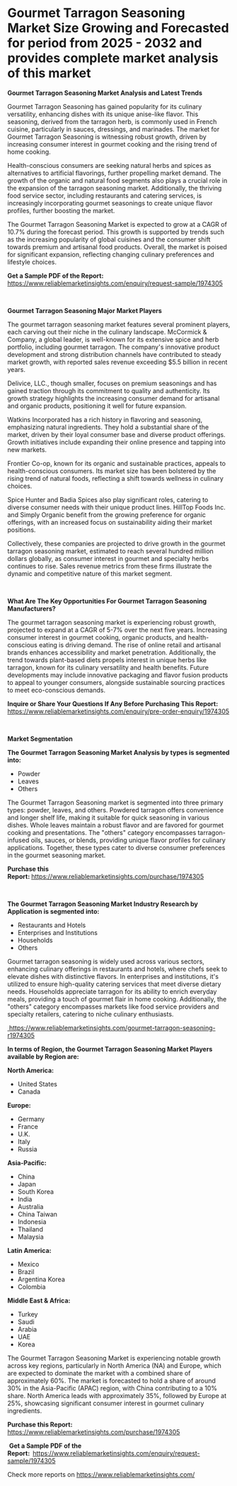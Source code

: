 <p><h1>Gourmet Tarragon Seasoning Market Size Growing and Forecasted for period from 2025 - 2032 and provides complete market analysis of this market</h1></p><p><strong>Gourmet Tarragon Seasoning Market Analysis and Latest Trends</strong></p>
<p><p>Gourmet Tarragon Seasoning has gained popularity for its culinary versatility, enhancing dishes with its unique anise-like flavor. This seasoning, derived from the tarragon herb, is commonly used in French cuisine, particularly in sauces, dressings, and marinades. The market for Gourmet Tarragon Seasoning is witnessing robust growth, driven by increasing consumer interest in gourmet cooking and the rising trend of home cooking.</p><p>Health-conscious consumers are seeking natural herbs and spices as alternatives to artificial flavorings, further propelling market demand. The growth of the organic and natural food segments also plays a crucial role in the expansion of the tarragon seasoning market. Additionally, the thriving food service sector, including restaurants and catering services, is increasingly incorporating gourmet seasonings to create unique flavor profiles, further boosting the market.</p><p>The Gourmet Tarragon Seasoning Market is expected to grow at a CAGR of 10.7% during the forecast period. This growth is supported by trends such as the increasing popularity of global cuisines and the consumer shift towards premium and artisanal food products. Overall, the market is poised for significant expansion, reflecting changing culinary preferences and lifestyle choices.</p></p>
<p><strong>Get a Sample PDF of the Report:&nbsp;</strong> <a href="https://www.reliablemarketinsights.com/enquiry/request-sample/1974305?utm_campaign=2315&utm_medium=2&utm_source=Github&utm_content=ia&utm_term=15022025&utm_id=gourmet-tarragon-seasoning">https://www.reliablemarketinsights.com/enquiry/request-sample/1974305</a></p>
<p>&nbsp;</p>
<p><strong>Gourmet Tarragon Seasoning Major Market Players</strong></p>
<p><p>The gourmet tarragon seasoning market features several prominent players, each carving out their niche in the culinary landscape. McCormick & Company, a global leader, is well-known for its extensive spice and herb portfolio, including gourmet tarragon. The company's innovative product development and strong distribution channels have contributed to steady market growth, with reported sales revenue exceeding $5.5 billion in recent years.</p><p>Delivice, LLC., though smaller, focuses on premium seasonings and has gained traction through its commitment to quality and authenticity. Its growth strategy highlights the increasing consumer demand for artisanal and organic products, positioning it well for future expansion.</p><p>Watkins Incorporated has a rich history in flavoring and seasoning, emphasizing natural ingredients. They hold a substantial share of the market, driven by their loyal consumer base and diverse product offerings. Growth initiatives include expanding their online presence and tapping into new markets.</p><p>Frontier Co-op, known for its organic and sustainable practices, appeals to health-conscious consumers. Its market size has been bolstered by the rising trend of natural foods, reflecting a shift towards wellness in culinary choices.</p><p>Spice Hunter and Badia Spices also play significant roles, catering to diverse consumer needs with their unique product lines. HillTop Foods Inc. and Simply Organic benefit from the growing preference for organic offerings, with an increased focus on sustainability aiding their market positions.</p><p>Collectively, these companies are projected to drive growth in the gourmet tarragon seasoning market, estimated to reach several hundred million dollars globally, as consumer interest in gourmet and specialty herbs continues to rise. Sales revenue metrics from these firms illustrate the dynamic and competitive nature of this market segment.</p></p>
<p>&nbsp;</p>
<p><strong>What Are The Key Opportunities For Gourmet Tarragon Seasoning Manufacturers?</strong></p>
<p><p>The gourmet tarragon seasoning market is experiencing robust growth, projected to expand at a CAGR of 5-7% over the next five years. Increasing consumer interest in gourmet cooking, organic products, and health-conscious eating is driving demand. The rise of online retail and artisanal brands enhances accessibility and market penetration. Additionally, the trend towards plant-based diets propels interest in unique herbs like tarragon, known for its culinary versatility and health benefits. Future developments may include innovative packaging and flavor fusion products to appeal to younger consumers, alongside sustainable sourcing practices to meet eco-conscious demands.</p></p>
<p><strong>Inquire or Share Your Questions If Any Before Purchasing This Report:</strong> <a href="https://www.reliablemarketinsights.com/enquiry/pre-order-enquiry/1974305?utm_campaign=2315&utm_medium=2&utm_source=Github&utm_content=ia&utm_term=15022025&utm_id=gourmet-tarragon-seasoning">https://www.reliablemarketinsights.com/enquiry/pre-order-enquiry/1974305</a></p>
<p>&nbsp;</p>
<p><strong>Market Segmentation</strong></p>
<p><strong>The Gourmet Tarragon Seasoning Market Analysis by types is segmented into:</strong></p>
<p><ul><li>Powder</li><li>Leaves</li><li>Others</li></ul></p>
<p><p>The Gourmet Tarragon Seasoning market is segmented into three primary types: powder, leaves, and others. Powdered tarragon offers convenience and longer shelf life, making it suitable for quick seasoning in various dishes. Whole leaves maintain a robust flavor and are favored for gourmet cooking and presentations. The "others" category encompasses tarragon-infused oils, sauces, or blends, providing unique flavor profiles for culinary applications. Together, these types cater to diverse consumer preferences in the gourmet seasoning market.</p></p>
<p><strong>Purchase this Report:&nbsp;</strong><a href="https://www.reliablemarketinsights.com/purchase/1974305?utm_campaign=2315&utm_medium=2&utm_source=Github&utm_content=ia&utm_term=15022025&utm_id=gourmet-tarragon-seasoning">https://www.reliablemarketinsights.com/purchase/1974305</a></p>
<p>&nbsp;</p>
<p><strong>The Gourmet Tarragon Seasoning Market Industry Research by Application is segmented into:</strong></p>
<p><ul><li>Restaurants and Hotels</li><li>Enterprises and Institutions</li><li>Households</li><li>Others</li></ul></p>
<p><p>Gourmet tarragon seasoning is widely used across various sectors, enhancing culinary offerings in restaurants and hotels, where chefs seek to elevate dishes with distinctive flavors. In enterprises and institutions, it's utilized to ensure high-quality catering services that meet diverse dietary needs. Households appreciate tarragon for its ability to enrich everyday meals, providing a touch of gourmet flair in home cooking. Additionally, the "others" category encompasses markets like food service providers and specialty retailers, catering to niche culinary enthusiasts.</p></p>
<p><a href="https://www.reliablemarketinsights.com/gourmet-tarragon-seasoning-r1974305?utm_campaign=2315&utm_medium=2&utm_source=Github&utm_content=ia&utm_term=15022025&utm_id=gourmet-tarragon-seasoning">&nbsp;https://www.reliablemarketinsights.com/gourmet-tarragon-seasoning-r1974305</a></p>
<p><strong>In terms of Region, the Gourmet Tarragon Seasoning Market Players available by Region are:</strong></p>
<p>
    <p> <strong> North America: </strong>
        <ul>
            <li>United States</li>
            <li>Canada</li>
        </ul>
        </p> 
    <p> <strong> Europe: </strong>
        <ul>
            <li>Germany</li>
            <li>France</li>
            <li>U.K.</li>
            <li>Italy</li>
            <li>Russia</li>
        </ul>
        </p> 
    <p> <strong> Asia-Pacific: </strong>
        <ul>
            <li>China</li>
            <li>Japan</li>
            <li>South Korea</li>
            <li>India</li>
            <li>Australia</li>
            <li>China Taiwan</li>
            <li>Indonesia</li>
            <li>Thailand</li>
            <li>Malaysia</li>
        </ul>
        </p> 
    <p> <strong> Latin America: </strong>
        <ul>
            <li>Mexico</li>
            <li>Brazil</li>
            <li>Argentina Korea</li>
            <li>Colombia</li>
        </ul>
        </p> 
    <p> <strong> Middle East & Africa: </strong>
        <ul>
            <li>Turkey</li>
            <li>Saudi</li>
            <li>Arabia</li>
            <li>UAE</li>
            <li>Korea</li>
        </ul>
    </p>
    </p>
<p><p>The Gourmet Tarragon Seasoning Market is experiencing notable growth across key regions, particularly in North America (NA) and Europe, which are expected to dominate the market with a combined share of approximately 60%. The market is forecasted to hold a share of around 30% in the Asia-Pacific (APAC) region, with China contributing to a 10% share. North America leads with approximately 35%, followed by Europe at 25%, showcasing significant consumer interest in gourmet culinary ingredients.</p></p>
<p><strong>Purchase this Report: </strong><a href="https://www.reliablemarketinsights.com/purchase/1974305?utm_campaign=2315&utm_medium=2&utm_source=Github&utm_content=ia&utm_term=15022025&utm_id=gourmet-tarragon-seasoning">https://www.reliablemarketinsights.com/purchase/1974305</a></p>
<p>&nbsp;<strong>Get a Sample PDF of the Report:&nbsp;&nbsp;</strong><a href="https://www.reliablemarketinsights.com/enquiry/request-sample/1974305?utm_campaign=2315&utm_medium=2&utm_source=Github&utm_content=ia&utm_term=15022025&utm_id=gourmet-tarragon-seasoning">https://www.reliablemarketinsights.com/enquiry/request-sample/1974305</a></p>
<p><strong></strong></p>
<p>Check more reports on <a href="https://www.reliablemarketinsights.com/?utm_campaign=2315&utm_medium=2&utm_source=Github&utm_content=ia&utm_term=15022025&utm_id=gourmet-tarragon-seasoning">https://www.reliablemarketinsights.com/</a></p>